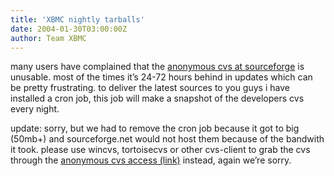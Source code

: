```yaml
---
title: 'XBMC nightly tarballs'
date: 2004-01-30T03:00:00Z
author: Team XBMC
---
```

many users have complained that the [anonymous cvs at sourceforge](https://sourceforge.net/cvs/?group_id=87054)  is unusable. most of the times it’s 24-72 hours behind in updates which can be pretty frustrating. to deliver the latest sources to you guys i have installed a cron job, this job will make a snapshot of the developers cvs every night. 

 update: sorry, but we had to remove the cron job because it got to big (50mb+) and sourceforge.net would not host them because of the bandwith it took. please use wincvs, tortoisecvs or other cvs-client to grab the cvs through the [anonymous cvs access (link)](https://sourceforge.net/cvs/?group_id=87054) instead, again we’re sorry.

 